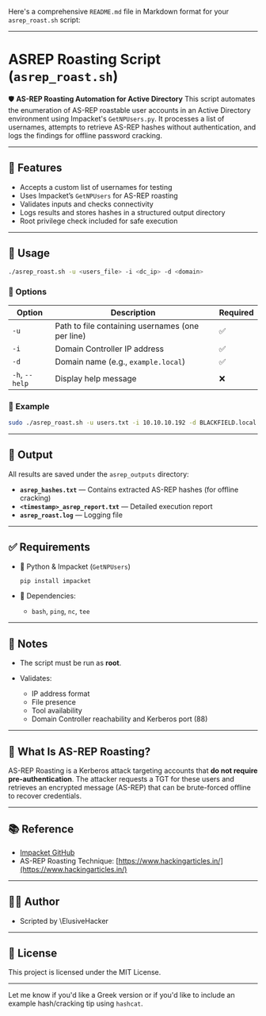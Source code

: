 Here's a comprehensive `README.md` file in Markdown format for your `asrep_roast.sh` script:

---

# ASREP Roasting Script (`asrep_roast.sh`)

🛡️ **AS-REP Roasting Automation for Active Directory**
This script automates the enumeration of AS-REP roastable user accounts in an Active Directory environment using Impacket's `GetNPUsers.py`. It processes a list of usernames, attempts to retrieve AS-REP hashes without authentication, and logs the findings for offline password cracking.

---

## 📜 Features

* Accepts a custom list of usernames for testing
* Uses Impacket’s `GetNPUsers` for AS-REP roasting
* Validates inputs and checks connectivity
* Logs results and stores hashes in a structured output directory
* Root privilege check included for safe execution

---

## 🚀 Usage

```bash
./asrep_roast.sh -u <users_file> -i <dc_ip> -d <domain>
```

### 🔧 Options

| Option         | Description                                      | Required |
| -------------- | ------------------------------------------------ | -------- |
| `-u`           | Path to file containing usernames (one per line) | ✅        |
| `-i`           | Domain Controller IP address                     | ✅        |
| `-d`           | Domain name (e.g., `example.local`)              | ✅        |
| `-h`, `--help` | Display help message                             | ❌        |

### 📌 Example

```bash
sudo ./asrep_roast.sh -u users.txt -i 10.10.10.192 -d BLACKFIELD.local
```

---

## 📁 Output

All results are saved under the `asrep_outputs` directory:

* **`asrep_hashes.txt`** — Contains extracted AS-REP hashes (for offline cracking)
* **`<timestamp>_asrep_report.txt`** — Detailed execution report
* **`asrep_roast.log`** — Logging file

---

## ✅ Requirements

* 🧪 Python & Impacket (`GetNPUsers`)

  ```bash
  pip install impacket
  ```
* 🧰 Dependencies:

  * `bash`, `ping`, `nc`, `tee`

---

## 🛑 Notes

* The script must be run as **root**.
* Validates:

  * IP address format
  * File presence
  * Tool availability
  * Domain Controller reachability and Kerberos port (88)

---

## 🔐 What Is AS-REP Roasting?

AS-REP Roasting is a Kerberos attack targeting accounts that **do not require pre-authentication**. The attacker requests a TGT for these users and retrieves an encrypted message (AS-REP) that can be brute-forced offline to recover credentials.

---

## 📚 Reference

* [Impacket GitHub](https://github.com/SecureAuthCorp/impacket)
* AS-REP Roasting Technique: [https://www.hackingarticles.in/](https://www.hackingarticles.in/)

---

## 🧑‍💻 Author

* Scripted by \ElusiveHacker

---

## 📄 License

This project is licensed under the MIT License.

---

Let me know if you'd like a Greek version or if you'd like to include an example hash/cracking tip using `hashcat`.
